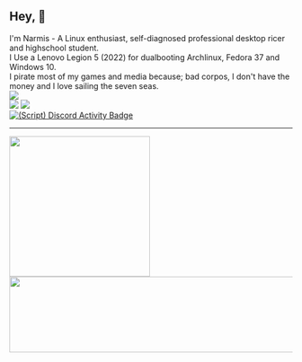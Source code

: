 ## Hey, 👋

I'm Narmis - A Linux enthusiast, self-diagnosed professional desktop ricer and highschool student.\
I Use a Lenovo Legion 5 (2022) for dualbooting Archlinux, Fedora 37 and Windows 10.\
I pirate most of my games and media because; bad corpos, I don't have the money and I love sailing the seven seas.\
[![](https://skillicons.dev/icons?i=python,cpp,bash,html,css,linux,neovim)](https://skillicons.dev)\
![](https://custom-icon-badges.demolab.com/badge/Hyprland-wm-blue.svg?logo=hyprland)
![](https://custom-icon-badges.demolab.com/badge/Sway-wm-red.svg?logo=sway)\
[![(Script) Discord Activity Badge](https://badgen.net/badge/Discord%20User/Offline?color=545454&labelColor=434343&icon=discord)](https://github.com/Narmis-E/narmis-e)

---
<p float="right">
  <img src="https://github-readme-stats.vercel.app/api/top-langs/?username=Narmis-E&layout=compact" width="250" height=auto />
  <img src="https://raw.githubusercontent.com/Narmis-E/Narmis-E/output/output/github-snake-dark.svg" width="700" height="135" />
</p>
